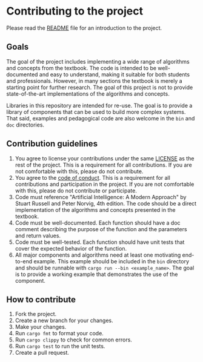 # Contributing to the project

Please read the [README](README.md) file for an introduction to the project.

## Goals

The goal of the project includes implementing a wide range of algorithms and
concepts from the textbook. The code is intended to be well-documented and easy
to understand, making it suitable for both students and professionals. However,
in many sections the textbook is merely a starting point for further research.
The goal of this project is not to provide state-of-the-art implementations of
the algorithms and concepts.

Libraries in this repository are intended for re-use. The goal is to provide a
library of components that can be used to build more complex systems. That said,
examples and pedagogical code are also welcome in the `bin` and `doc`
directories.

## Contribution guidelines

1. You agree to license your contributions under the same [LICENSE](LICENSE) as
the rest of the project. This is a requirement for all contributions. If you are
not comfortable with this, please do not contribute.
2. You agree to the [code of conduct](CODE_OF_CONDUCT.md). This is a requirement
for all contributions and participation in the project. If you are not
comfortable with this, please do not contribute or participate.
3. Code must reference "Artificial Intelligence: A Modern Approach" by Stuart
Russell and Peter Norvig, 4th edition. The code should be a direct
implementation of the algorithms and concepts presented in the textbook.
4. Code must be well-documented. Each function should have a doc comment
describing the purpose of the function and the parameters and return values.
5. Code must be well-tested. Each function should have unit tests that cover the
expected behavior of the function.
6. All major components and algorithms need at least one motivating end-to-end
example. This example should be included in the `bin` directory and should be
runnable with `cargo run --bin <example_name>`. The goal is to provide a working
example that demonstrates the use of the component.

## How to contribute

1. Fork the project.
2. Create a new branch for your changes.
3. Make your changes.
4. Run `cargo fmt` to format your code.
5. Run `cargo clippy` to check for common errors.
6. Run `cargo test` to run the unit tests.
7. Create a pull request.